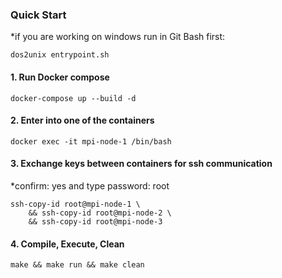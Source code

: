### Quick Start

*if you are working on windows run in Git Bash first:
```shell script
dos2unix entrypoint.sh
```

#### 1. Run Docker compose
```shell script
docker-compose up --build -d
```

#### 2. Enter into one of the containers
```shell script
docker exec -it mpi-node-1 /bin/bash
```

#### 3. Exchange keys between containers for ssh communication
*confirm: yes and type password: root
```shell script
ssh-copy-id root@mpi-node-1 \
	&& ssh-copy-id root@mpi-node-2 \
	&& ssh-copy-id root@mpi-node-3
```

#### 4. Compile, Execute, Clean
```shell script
make && make run && make clean
```
